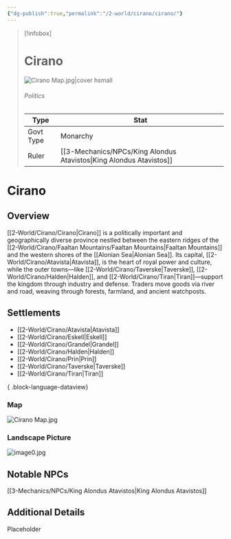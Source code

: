 ```yaml
---
{"dg-publish":true,"permalink":"/2-world/cirano/cirano/"}
---
```



> [!infobox]
> # Cirano 
> ![Cirano Map.jpg|cover hsmall](/img/user/z_Assets/Cirano%20Map.jpg)
> ###### Politics
> Type |  Stat |
> ---|---|
> Govt Type | Monarchy |
> Ruler | [[3-Mechanics/NPCs/King Alondus Atavistos\|King Alondus Atavistos]]|


# Cirano
## Overview
[[2-World/Cirano/Cirano\|Cirano]] is a politically important and geographically diverse province nestled between the eastern ridges of the [[2-World/Cirano/Faaltan Mountains/Faaltan Mountains\|Faaltan Mountains]] and the western shores of the [[Alonian Sea\|Alonian Sea]]. Its capital, [[2-World/Cirano/Atavista\|Atavista]], is the heart of royal power and culture, while the outer towns—like [[2-World/Cirano/Taverske\|Taverske]], [[2-World/Cirano/Halden\|Halden]], and [[2-World/Cirano/Tiran\|Tiran]]—support the kingdom through industry and defense. Traders move goods via river and road, weaving through forests, farmland, and ancient watchposts.

## Settlements
- [[2-World/Cirano/Atavista\|Atavista]]
- [[2-World/Cirano/Eskell\|Eskell]]
- [[2-World/Cirano/Grandel\|Grandel]]
- [[2-World/Cirano/Halden\|Halden]]
- [[2-World/Cirano/Prin\|Prin]]
- [[2-World/Cirano/Taverske\|Taverske]]
- [[2-World/Cirano/Tiran\|Tiran]]

{ .block-language-dataview}

### Map
![Cirano Map.jpg](/img/user/z_Assets/Cirano%20Map.jpg)

### Landscape Picture
![image0.jpg](/img/user/z_Assets/image0.jpg)

## Notable NPCs
[[3-Mechanics/NPCs/King Alondus Atavistos\|King Alondus Atavistos]]

## Additional Details
Placeholder
